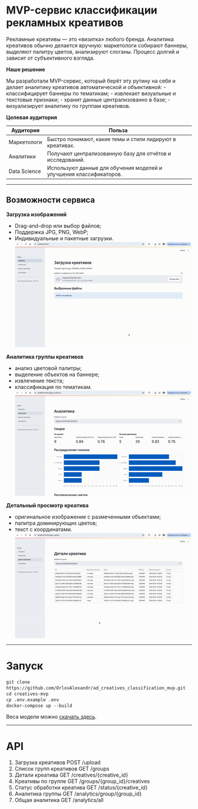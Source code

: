 # MVP-сервис классификации рекламных креативов

Рекламные креативы — это «визитка» любого бренда. Аналитика креативов обычно делается вручную: маркетологи собирают баннеры, выделяют палитру цветов, анализируют слоганы. Процесс долгий и зависит от субъективного взгляда.

**Наше решение**

Мы разработали MVP-сервис, который берёт эту рутину на себя и делает аналитику креативов автоматической и объективной: - классифицирует баннеры по тематикам; - извлекает визуальные и текстовые признаки; - хранит данные централизованно в базе; - визуализирует аналитику по группам креативов.

**Целевая аудитория**

| Аудитория           | Польза                                                                 |
|---------------------|------------------------------------------------------------------------|
| Маркетологи     | Быстро понимают, какие темы и стили лидируют в креативах.              |
| Аналитики       | Получают централизованную базу для отчётов и исследований.             |
| Data Science    | Используют данные для обучения моделей и улучшения классификаторов.    |

---

## Возможности сервиса

**Загрузка изображений**
- Drag-and-drop или выбор файлов;
- Поддержка JPG, PNG, WebP;
- Индивидуальные и пакетные загрузки.
![Загрузка изображений](screenshots/main.gif)

**Аналитика группы креативов**
- анализ цветовой палитры;
- выделение объектов на баннере;
- извлечение текста;
- классификация по тематикам.
![Просмотр аналитики группы](screenshots/analytics.gif)

**Детальный просмотр креатива**
- оригинальное изображение с размеченными объектами;
- палитра доминирующих цветов;
- текст с координатами.
![Детали креатива](screenshots/details.gif)

---

# Запуск
```
git clone https://github.com/OrlovAlexandr/ad_creatives_classification_mvp.git
cd creatives-mvp
cp .env.example .env
docker-compose up --build
```
Веса модели можно [скачать здесь](https://disk.yandex.ru/d/wUhvyDwGhma_mQ).

---

# API
1. Загрузка креативов 
POST /upload 
2. Список групп креативов 
GET /groups 
3. Детали креатива 
GET /creatives/{creative_id} 
4. Креативы по группе 
GET /groups/{group_id}/creatives 
5. Статус обработки креатива 
GET /status/{creative_id} 
6. Аналитика группы 
GET /analytics/group/{group_id} 
7. Общая аналитика 
GET /analytics/all

